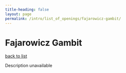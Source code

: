 ```yaml
---
title-heading: false
layout: page
permalink: /intro/list_of_openings/fajarowicz-gambit/
---
```


# Fajarowicz Gambit

[back to list](../../list_of_openings)

Description unavailable